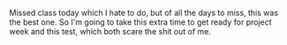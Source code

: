 Missed class today which I hate to do, but of all the days to miss, this was the best one. So I'm going to take this extra time to get ready
for project week and this test, which both scare the shit out of me.
